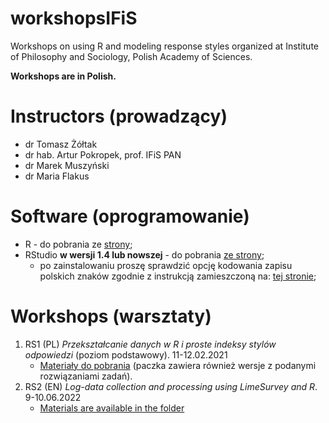 # workshopsIFiS

Workshops on using R and modeling response styles organized at Institute of Philosophy and Sociology, Polish Academy of Sciences.

**Workshops are in Polish.**

# Instructors (prowadzący)

- dr Tomasz Żółtak
- dr hab. Artur Pokropek, prof. IFiS PAN
- dr Marek Muszyński
- dr Maria Flakus

# Software (oprogramowanie)

- R - do pobrania ze [strony](https://cran.r-project.org/);
- RStudio **w wersji 1.4 lub nowszej** - do pobrania [ze strony](https://rstudio.com/products/rstudio/download/#download);
  - po zainstalowaniu proszę sprawdzić opcję kodowania zapisu polskich znaków zgodnie z instrukcją zamieszczoną na: [tej stronie](https://github.com/tzoltak/3502-SCC-ADR#co-ustawić-po-instalacji);

# Workshops (warsztaty)

1.   RS1 (PL) *Przekształcanie danych w R i proste indeksy stylów odpowiedzi* (poziom podstawowy). 11-12.02.2021
     - [Materiały do pobrania](https://github.com/tzoltak/workshopsIFiS/raw/main/1-data-manipulation-with-dplyr/warsztatyRS1.zip) (paczka zawiera również wersje z podanymi rozwiązaniami zadań).
2.   RS2 (EN) *Log-data collection and processing using LimeSurvey and R*. 9-10.06.2022
     - [Materials are available in the folder](https://github.com/tzoltak/workshopsIFiS/tree/main/2-logLime)
